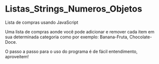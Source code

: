 # Listas_Strings_Numeros_Objetos
Lista de compras usando JavaScript

Uma lista de compras aonde você pode adicionar e remover cada item em sua determinada categoria como por exemplo: Banana-Fruta, Chocolate-Doce.

O passo a passo para o uso do programa é de fácil entendimento, aproveitem!
